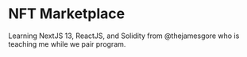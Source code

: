 # NFT Marketplace

Learning NextJS 13, ReactJS, and Solidity from @thejamesgore who is teaching me while we pair program.